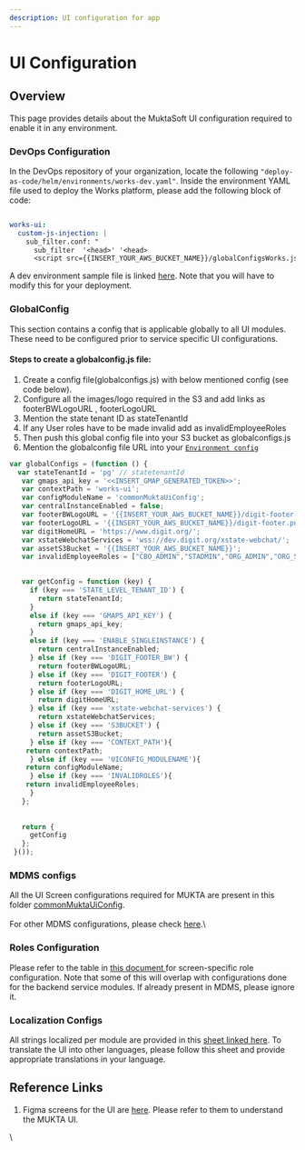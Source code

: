 ```yaml
---
description: UI configuration for app
---
```


# UI Configuration

## **Overview**

This page provides details about the MuktaSoft UI configuration required to enable it in any environment.

### **DevOps Configuration**

In the DevOps repository of your organization, locate the following `"deploy-as-code/helm/environments/works-dev.yaml"`. Inside the environment YAML file used to deploy the Works platform, please add the following block of code:

```yaml

works-ui:
  custom-js-injection: |
    sub_filter.conf: "
      sub_filter  '<head>' '<head>
      <script src={{INSERT_YOUR_AWS_BUCKET_NAME}}/globalConfigsWorks.js type=text/javascript></script>';"
```

A dev environment sample file is linked [here](https://github.com/egovernments/DIGIT-DevOps/blob/8f80d072be92a8a3cbcac438ca3abdd5e999d17b/deploy-as-code/helm/environments/works-dev.yaml#L587). Note that you will have to modify this for your deployment.

### **GlobalConfig**&#x20;

This section contains a config that is applicable globally to all UI modules. These need to be configured prior to service specific UI configurations.

#### Steps to create a globalconfig.js file:

1. Create a config file(globalconfigs.js) with below mentioned config (see code below).
2. Configure all the images/logo required in the S3 and add links as footerBWLogoURL , footerLogoURL
3. Mention the state tenant ID as stateTenantId
4. If any User roles have to be made invalid add as invalidEmployeeRoles
5. Then push this global config file into your S3 bucket as globalconfigs.js
6. Mention the globalconfig file URL into your [`Environment config`](ux-mock-up-screens.md#devops-configuration)&#x20;

```javascript
var globalConfigs = (function () {
  var stateTenantId = 'pg' // statetenantId
   var gmaps_api_key = '<<INSERT_GMAP_GENERATED_TOKEN>>';
   var contextPath = 'works-ui'; 
   var configModuleName = 'commonMuktaUiConfig'; 
   var centralInstanceEnabled = false;
   var footerBWLogoURL = '{{INSERT_YOUR_AWS_BUCKET_NAME}}/digit-footer-bw.png';
   var footerLogoURL = '{{INSERT_YOUR_AWS_BUCKET_NAME}}/digit-footer.png';
   var digitHomeURL = 'https://www.digit.org/';
   var xstateWebchatServices = 'wss://dev.digit.org/xstate-webchat/';
   var assetS3Bucket = '{{INSERT_YOUR_AWS_BUCKET_NAME}}';
   var invalidEmployeeRoles = ["CBO_ADMIN","STADMIN","ORG_ADMIN","ORG_STAFF","SYSTEM"] 

 
   var getConfig = function (key) {
     if (key === 'STATE_LEVEL_TENANT_ID') {
       return stateTenantId;
     }
     else if (key === 'GMAPS_API_KEY') {
       return gmaps_api_key;
     }
     else if (key === 'ENABLE_SINGLEINSTANCE') {
       return centralInstanceEnabled;
     } else if (key === 'DIGIT_FOOTER_BW') {
       return footerBWLogoURL;
     } else if (key === 'DIGIT_FOOTER') {
       return footerLogoURL;
     } else if (key === 'DIGIT_HOME_URL') {
       return digitHomeURL;
     } else if (key === 'xstate-webchat-services') {
       return xstateWebchatServices;
     } else if (key === 'S3BUCKET') {
       return assetS3Bucket;
     } else if (key === 'CONTEXT_PATH'){
	return contextPath;
     } else if (key === 'UICONFIG_MODULENAME'){
	return configModuleName;
     } else if (key === 'INVALIDROLES'){
	return invalidEmployeeRoles;
     }
   };
 
 
   return {
     getConfig
   };
 }());
```

####

### **MDMS configs**

All the UI Screen configurations required for MUKTA are present in this folder [commonMuktaUiConfig](https://github.com/egovernments/works-mdms-data/tree/DEV/data/pg/commonMuktaUiConfig).\
\
For other MDMS configurations, please check [here](../../programs/mukta/configuration/ui-configuration/common-configurations/mdms-configuration.md).\


### **Roles Configuration**

Please refer to the table in [this document ](../../programs/mukta/configuration/ui-configuration/common-configurations/role-configuration.md)for screen-specific role configuration. Note that some of this will overlap with configurations done for the backend service modules. If already present in MDMS, please ignore it.&#x20;

### **Localization Configs**

All strings localized per module are provided in this [sheet linked here](https://docs.google.com/spreadsheets/d/1Pk5TD\_GbnWB6z6cJ1IhsaVCxY9PKcBTg2IpIZ1dXgX4/edit#gid=934078231). To translate the UI into other languages, please follow this sheet and provide appropriate translations in your language.&#x20;

## **Reference Links**

1. Figma screens for the UI are [here](https://www.figma.com/file/M2P3O9WlKtxuLCjQKxLLDg/DIGIT-Works?node-id=1-2). Please refer to them to understand the MUKTA UI.&#x20;

\
